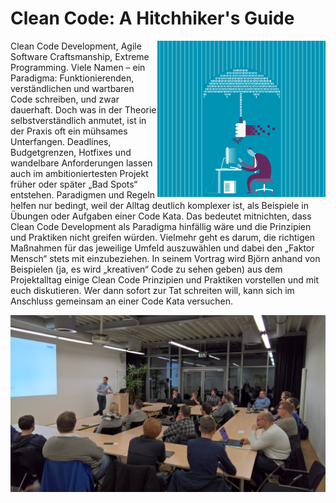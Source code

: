 # Clean Code: A Hitchhiker's Guide

<img align="right" alt="Clean Code" src="CleanCode_Regenschirm.jpg" height="250"/>

Clean Code Development, Agile Software Craftsmanship, Extreme Programming. Viele Namen – ein Paradigma: Funktionierenden, verständlichen und wartbaren Code schreiben, und zwar dauerhaft.
Doch was in der Theorie selbstverständlich anmutet, ist in der Praxis oft ein mühsames Unterfangen. Deadlines, Budgetgrenzen, Hotfixes und wandelbare Anforderungen lassen auch im ambitioniertesten Projekt früher oder später „Bad Spots“ entstehen. Paradigmen und Regeln helfen nur bedingt, weil der Alltag deutlich komplexer ist, als Beispiele in Übungen oder Aufgaben einer Code Kata.
Das bedeutet mitnichten, dass Clean Code Development als Paradigma hinfällig wäre und die Prinzipien und Praktiken nicht greifen würden. Vielmehr geht es darum, die richtigen Maßnahmen für das jeweilige Umfeld auszuwählen und dabei den „Faktor Mensch“ stets mit einzubeziehen.
In seinem Vortrag wird Björn anhand von Beispielen (ja, es wird „kreativen“ Code zu sehen geben) aus dem Projektalltag einige Clean Code Prinzipien und Praktiken vorstellen und mit euch diskutieren. Wer dann sofort  zur Tat schreiten will, kann sich im Anschluss gemeinsam an einer Code Kata versuchen.

<img align="center" alt="Ein Meetup in 2017" src="LNGNAgileMeetup.jpg" width="800"/>